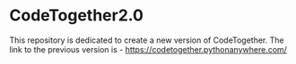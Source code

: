 # CodeTogether2.0

This repository is dedicated to create a new version of CodeTogether. The link to the previous version is - https://codetogether.pythonanywhere.com/
